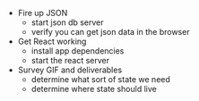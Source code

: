 * Fire up JSON
  * start json db server
  * verify you can get json data in the browser
* Get React working
  * install app dependencies
  * start the react server
* Survey GIF and deliverables
  * determine what sort of state we need
  * determine where state should live